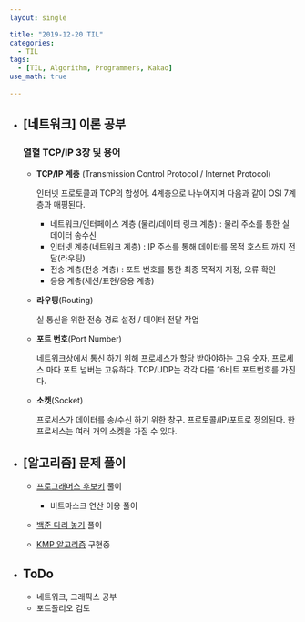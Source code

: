 ```yaml
---
layout: single

title: "2019-12-20 TIL"
categories:
  - TIL
tags:
  - [TIL, Algorithm, Programmers, Kakao]
use_math: true
 
---
```




- ## [네트워크] 이론 공부

  ### 열혈 TCP/IP 3장 및 용어
  
  - **TCP/IP 계층** (Transmission Control Protocol / Internet Protocol)
  
    인터넷 프로토콜과 TCP의 합성어. 4계층으로 나누어지며 다음과 같이 OSI 7계층과 매핑된다.
  
    - 네트워크/인터페이스 계층 (물리/데이터 링크 계층) : 물리 주소를 통한 실 데이터 송수신
    - 인터넷 계층(네트워크 계층) : IP 주소를 통해 데이터를 목적 호스트 까지 전달(라우팅)
    - 전송 계층(전송 계층) : 포트 번호를 통한 최종 목적지 지정, 오류 확인
    - 응용 계층(세션/표현/응용 계층)
  
  - **라우팅**(Routing)
  
    실 통신을 위한 전송 경로 설정 / 데이터 전달 작업
  
  - **포트 번호**(Port Number)
  
    네트워크상에서 통신 하기 위해 프로세스가 할당 받아야하는 고유 숫자. 프로세스 마다 포트 넘버는 고유하다. TCP/UDP는 각각 다른 16비트 포트번호를 가진다.
  
  - **소켓**(Socket)
  
    프로세스가 데이터를 송/수신 하기 위한 창구. 프로토콜/IP/포트로 정의된다. 한 프로세스는 여러 개의 소켓을 가질 수 있다.
  
  
  
- ## [알고리즘] 문제 풀이

  - [프로그래머스 후보키](https://github.com/JangHyeonJun/AlgorithmStudy/blob/master/Algorithms/programmers_42890cpp) 풀이
  
    - 비트마스크 연산 이용 풀이
  
  - [백준 다리 놓기](https://github.com/JangHyeonJun/AlgorithmStudy/blob/master/Algorithms/programmers_1010.cpp) 풀이
  
  - [KMP 알고리즘](https://github.com/JangHyeonJun/AlgorithmStudy/blob/master/Algorithms/kmp.cpp) 구현중
  
    
  
  
  
  
  
- ## ToDo

  - 네트워크, 그래픽스 공부
  - 포트폴리오 검토
